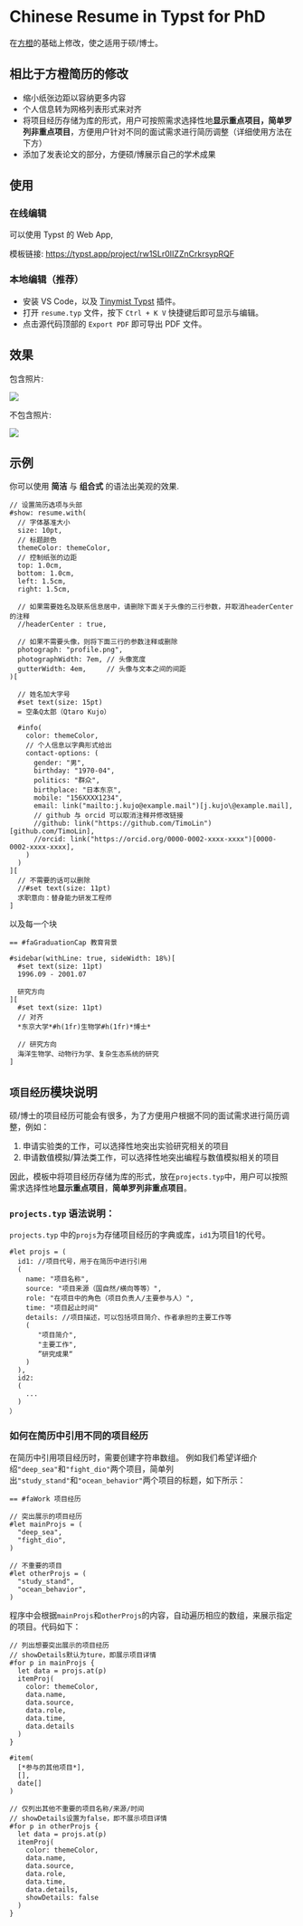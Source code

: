 # Chinese Resume in Typst for PhD

在[方橙](https://github.com/OrangeX4/Chinese-Resume-in-Typst)的基础上修改，使之适用于硕/博士。

## 相比于方橙简历的修改
- 缩小纸张边距以容纳更多内容
- 个人信息转为网格列表形式来对齐
- 将项目经历存储为库的形式，用户可按照需求选择性地**显示重点项目，简单罗列非重点项目**，方便用户针对不同的面试需求进行简历调整（详细使用方法在下方）
- 添加了发表论文的部分，方便硕/博展示自己的学术成果

## 使用

### 在线编辑

可以使用 Typst 的 Web App,

模板链接: https://typst.app/project/rw1SLr0IIZZnCrkrsypRQF


### 本地编辑（推荐）

- 安装 VS Code，以及 [Tinymist Typst](https://marketplace.visualstudio.com/items?itemName=myriad-dreamin.tinymist) 插件。
- 打开 `resume.typ` 文件，按下 `Ctrl + K V` 快捷键后即可显示与编辑。
- 点击源代码顶部的 `Export PDF` 即可导出 PDF 文件。


## 效果

包含照片:

![](examples/resume-P1.jpg)

不包含照片:

![](examples/resume-P2.jpg)


## 示例

你可以使用 **简洁** 与 **组合式** 的语法出美观的效果.

```typst
// 设置简历选项与头部
#show: resume.with(
  // 字体基准大小
  size: 10pt,
  // 标题颜色
  themeColor: themeColor,
  // 控制纸张的边距
  top: 1.0cm,
  bottom: 1.0cm,
  left: 1.5cm,
  right: 1.5cm,

  // 如果需要姓名及联系信息居中，请删除下面关于头像的三行参数，并取消headerCenter的注释
  //headerCenter : true,
  
  // 如果不需要头像，则将下面三行的参数注释或删除
  photograph: "profile.png",
  photographWidth: 7em, // 头像宽度
  gutterWidth: 4em,     // 头像与文本之间的间距
)[

  // 姓名加大字号
  #set text(size: 15pt)
  = 空条Q太郎（Qtaro Kujo）

  #info(
    color: themeColor,
    // 个人信息以字典形式给出
    contact-options: (
      gender: "男",
      birthday: "1970-04",
      politics: "群众",
      birthplace: "日本东京",
      mobile: "156XXXX1234",
      email: link("mailto:j.kujo@example.mail")[j.kujo\@example.mail],
      // github 与 orcid 可以取消注释并修改链接
      //github: link("https://github.com/TimoLin")[github.com/TimoLin],
      //orcid: link("https://orcid.org/0000-0002-xxxx-xxxx")[0000-0002-xxxx-xxxx],
    )  
  )
][
  // 不需要的话可以删除
  //#set text(size: 11pt)
  求职意向：替身能力研发工程师
]
```

以及每一个块

```typst
== #faGraduationCap 教育背景

#sidebar(withLine: true, sideWidth: 18%)[
  #set text(size: 11pt)
  1996.09 - 2001.07

  研究方向
][
  #set text(size: 11pt)
  // 对齐
  *东京大学*#h(1fr)生物学#h(1fr)*博士*

  // 研究方向
  海洋生物学、动物行为学、复杂生态系统的研究
]
```

## `项目经历`模块说明
硕/博士的项目经历可能会有很多，为了方便用户根据不同的面试需求进行简历调整，例如：
1. 申请实验类的工作，可以选择性地突出实验研究相关的项目
2. 申请数值模拟/算法类工作，可以选择性地突出编程与数值模拟相关的项目

因此，模板中将项目经历存储为库的形式，放在`projects.typ`中，用户可以按照需求选择性地**显示重点项目**，**简单罗列非重点项目**。

### `projects.typ` 语法说明：
`projects.typ` 中的`projs`为存储项目经历的字典或库，`id1`为项目1的代号。

```typst
#let projs = (
  id1: //项目代号，用于在简历中进行引用
  (
    name: "项目名称",
    source: "项目来源（国自然/横向等等）",
    role: "在项目中的角色（项目负责人/主要参与人）",
    time: "项目起止时间"
    details: //项目描述，可以包括项目简介、作者承担的主要工作等 
    (
       "项目简介",
       "主要工作",
       ”研究成果“
    )
  ),
  id2:
  (
    ...
  )
）
```

### 如何在简历中引用不同的项目经历
在简历中引用项目经历时，需要创建字符串数组。
例如我们希望详细介绍`"deep_sea"`和`"fight_dio"`两个项目，简单列出`"study_stand"`和`"ocean_behavior"`两个项目的标题，如下所示：
```typst
== #faWork 项目经历

// 突出展示的项目经历
#let mainProjs = (
  "deep_sea",
  "fight_dio",
)

// 不重要的项目
#let otherProjs = (
  "study_stand",
  "ocean_behavior",
)

```
程序中会根据`mainProjs`和`otherProjs`的内容，自动遍历相应的数组，来展示指定的项目。代码如下：
```typst
// 列出想要突出展示的项目经历
// showDetails默认为ture，即展示项目详情
#for p in mainProjs {
  let data = projs.at(p)
  itemProj(
    color: themeColor,
    data.name,
    data.source,
    data.role,
    data.time,
    data.details
  )
}

#item(
  [*参与的其他项目*],
  [],
  date[]
)

// 仅列出其他不重要的项目名称/来源/时间
// showDetails设置为false，即不展示项目详情
#for p in otherProjs {
  let data = projs.at(p)
  itemProj(
    color: themeColor,
    data.name,
    data.source,
    data.role,
    data.time,
    data.details,
    showDetails: false
  )
}
```
